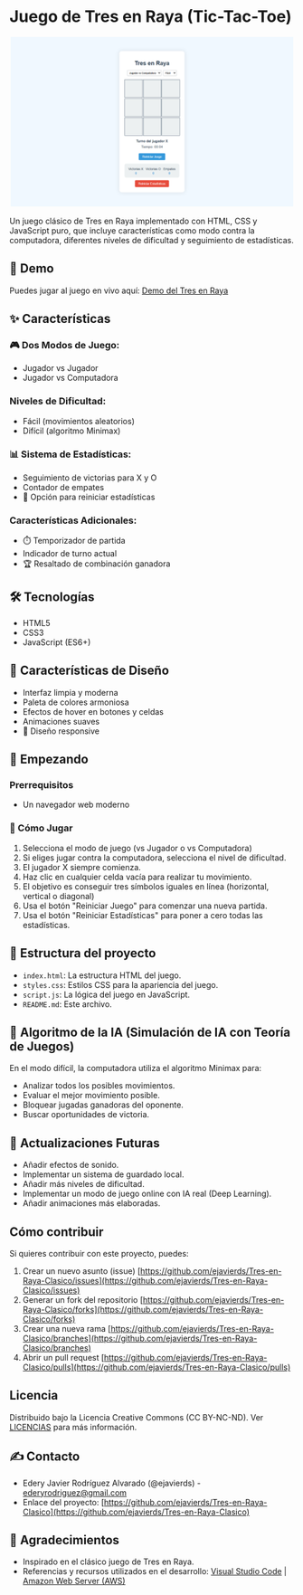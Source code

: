 # Juego de Tres en Raya (Tic-Tac-Toe)

<p align="center">
  <img src="captura_de_pantalla_tres_en_raya.png" alt="Captura de pantalla del juego" width="500">
</p>

Un juego clásico de Tres en Raya implementado con HTML, CSS y JavaScript puro, que incluye características como modo contra la computadora, diferentes niveles de dificultad y seguimiento de estadísticas.

## 🚀 Demo

Puedes jugar al juego en vivo aquí: [Demo del Tres en Raya](https://tres-en-raya-bqto.s3.sa-east-1.amazonaws.com/index.html)

## ✨ Características

### 🎮 Dos Modos de Juego:

- Jugador vs Jugador
- Jugador vs Computadora

### Niveles de Dificultad:

- Fácil (movimientos aleatorios)
- Difícil (algoritmo Minimax)

### 📊 Sistema de Estadísticas:

- Seguimiento de victorias para X y O
- Contador de empates
- 🔄 Opción para reiniciar estadísticas

### Características Adicionales:

- ⏱️ Temporizador de partida
- Indicador de turno actual
- 🏆 Resaltado de combinación ganadora

## 🛠️ Tecnologías

- HTML5
- CSS3
- JavaScript (ES6+)

## 🎨 Características de Diseño

- Interfaz limpia y moderna
- Paleta de colores armoniosa
- Efectos de hover en botones y celdas
- Animaciones suaves
- 📱 Diseño responsive

## 🏁 Empezando

### Prerrequisitos

- Un navegador web moderno

### 🎯 Cómo Jugar

1. Selecciona el modo de juego (vs Jugador o vs Computadora)
2. Si eliges jugar contra la computadora, selecciona el nivel de dificultad.
3. El jugador X siempre comienza.
4. Haz clic en cualquier celda vacía para realizar tu movimiento.
5. El objetivo es conseguir tres símbolos iguales en línea (horizontal, vertical o diagonal)
6. Usa el botón "Reiniciar Juego" para comenzar una nueva partida.
7. Usa el botón "Reiniciar Estadísticas" para poner a cero todas las estadísticas.

## 📱 Estructura del proyecto

- `index.html`: La estructura HTML del juego.
- `styles.css`: Estilos CSS para la apariencia del juego.
- `script.js`: La lógica del juego en JavaScript.
- `README.md`: Este archivo.

## 🤖 Algoritmo de la IA (Simulación de IA con Teoría de Juegos)

En el modo difícil, la computadora utiliza el algoritmo Minimax para:

- Analizar todos los posibles movimientos.
- Evaluar el mejor movimiento posible.
- Bloquear jugadas ganadoras del oponente.
- Buscar oportunidades de victoria.

## 🔄 Actualizaciones Futuras

- Añadir efectos de sonido.
- Implementar un sistema de guardado local.
- Añadir más niveles de dificultad.
- Implementar un modo de juego online con IA real (Deep Learning).
- Añadir animaciones más elaboradas.

## Cómo contribuir

Si quieres contribuir con este proyecto, puedes:

1. Crear un nuevo asunto (issue) [https://github.com/ejavierds/Tres-en-Raya-Clasico/issues](https://github.com/ejavierds/Tres-en-Raya-Clasico/issues)
2. Generar un fork del repositorio [https://github.com/ejavierds/Tres-en-Raya-Clasico/forks](https://github.com/ejavierds/Tres-en-Raya-Clasico/forks)
3. Crear una nueva rama [https://github.com/ejavierds/Tres-en-Raya-Clasico/branches](https://github.com/ejavierds/Tres-en-Raya-Clasico/branches)
4. Abrir un pull request [https://github.com/ejavierds/Tres-en-Raya-Clasico/pulls](https://github.com/ejavierds/Tres-en-Raya-Clasico/pulls)

## Licencia

Distribuido bajo la Licencia Creative Commons (CC BY-NC-ND). Ver [LICENCIAS](https://descargas.intef.es/cedec/proyectoedia/guias/contenidos/guiasoftwarelibre/licencias_para_compartir.html) para más información.

## ✍️ Contacto

- Edery Javier Rodríguez Alvarado (@ejavierds) - [ederyrodriguez@gmail.com](mailto:ederyrodriguez@gmail.com)
- Enlace del proyecto: [https://github.com/ejavierds/Tres-en-Raya-Clasico](https://github.com/ejavierds/Tres-en-Raya-Clasico)

## 🙏 Agradecimientos

- Inspirado en el clásico juego de Tres en Raya.
- Referencias y recursos utilizados en el desarrollo: [Visual Studio Code](https://code.visualstudio.com/) | [Amazon Web Server (AWS)](https://aws.amazon.com)
